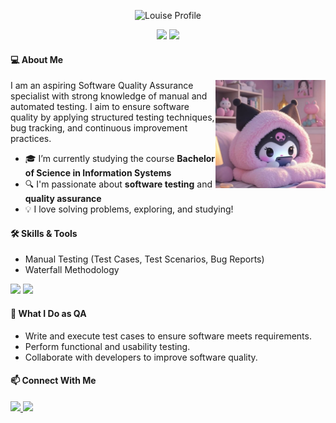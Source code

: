 
<p align="center">
  <img src="https://github.com/louiseanne2/louiseanne2/blob/main/porpol.png?raw=true" alt="Louise Profile" width="600" />
</p>

<p align="center">
  <img src="https://media.giphy.com/media/mGcNjsfWAjY5AEZNw6/giphy.gif" width="50" />
  <img src="https://readme-typing-svg.herokuapp.com?font=Fira+Code&size=18&pause=1000&color=E70FF7&width=435&lines=Delivering+excellence+through+quality.;Prevent+defects%2C+ensure+perfection.;Because+flawless+matters." />
</p>


<h4 align="left">💻 About Me</h4>

<img src="https://github.com/louiseanne2/louiseanne2/blob/main/kuromi%20sleeping%20lol%20(1).jfif" width="35%" align="right" />

<p>
  I am an aspiring Software Quality Assurance specialist with strong knowledge of manual and automated testing.
  I aim to ensure software quality by applying structured testing techniques, bug tracking, and continuous improvement practices.
</p>

<ul>
  <li>🎓 I’m currently studying the course <strong>Bachelor of Science in Information Systems</strong></li>
  <li>🔍 I'm passionate about <strong>software testing</strong> and <strong>quality assurance</strong></li>
  <li>💡 I love solving problems, exploring, and studying!</li>
</ul>


<h4 align="left">🛠 Skills & Tools</h4>
<ul>
  <li>Manual Testing (Test Cases, Test Scenarios, Bug Reports)</li>
  <li>Waterfall Methodology</li>
</ul>

<p align="left">
  <img src="https://img.shields.io/badge/Manual%20Testing-007ACC?style=for-the-badge&logo=testing-library&logoColor=white"/>
  <img src="https://img.shields.io/badge/Waterfall%20Model-4CAF50?style=for-the-badge&logo=water&logoColor=white"/>
</p>


<h4 align="left">📌 What I Do as QA</h4>
<ul>
  <li>Write and execute test cases to ensure software meets requirements.</li>
  <li>Perform functional and usability testing.</li>
  <li>Collaborate with developers to improve software quality.</li>
</ul>


<h4 align="left">📫 Connect With Me</h4>
<p align="left">
  <a href="https://www.facebook.com/profile.php?id=61553677047863" target="_blank">
    <img src="https://img.shields.io/badge/Facebook-B36AE2?style=for-the-badge&logo=facebook&logoColor=white"/>
  </a>
  <a href="mailto:louiseannesuriobechayda@gmail.com" target="_blank">
    <img src="https://img.shields.io/badge/Email-D14836?style=for-the-badge&logo=gmail&logoColor=white"/>
  </a>
</p>
